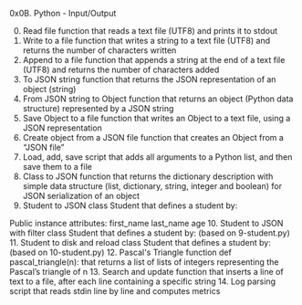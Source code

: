 0x0B. Python - Input/Output

0. Read file
function that reads a text file (UTF8) and prints it to stdout
1. Write to a file
function that writes a string to a text file (UTF8) and returns the number of characters written
2. Append to a file
function that appends a string at the end of a text file (UTF8) and returns the number of characters added
3. To JSON string
function that returns the JSON representation of an object (string)
4. From JSON string to Object
function that returns an object (Python data structure) represented by a JSON string
5. Save Object to a file
function that writes an Object to a text file, using a JSON representation
6. Create object from a JSON file
function that creates an Object from a “JSON file”
7. Load, add, save
script that adds all arguments to a Python list, and then save them to a file
8. Class to JSON
function that returns the dictionary description with simple data structure (list, dictionary, string, integer and boolean) for JSON serialization of an object
9. Student to JSON
class Student that defines a student by:

Public instance attributes:
first_name
last_name
age
10. Student to JSON with filter
class Student that defines a student by: (based on 9-student.py)
11. Student to disk and reload
class Student that defines a student by: (based on 10-student.py)
12. Pascal's Triangle
function def pascal_triangle(n): that returns a list of lists of integers representing the Pascal’s triangle of n
13. Search and update
function that inserts a line of text to a file, after each line containing a specific string
14. Log parsing
script that reads stdin line by line and computes metrics
